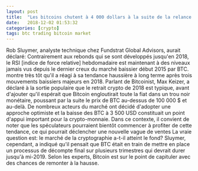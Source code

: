 ```yaml
---
layout: post
title:  "Les bitcoins chutent à 4 000 dollars à la suite de la relance des ventes, il pourrait y avoir une tendance plus large en jeu"
date:   2018-12-02 01:53:32
categories: [crypto]
tags: btc trading bitcoin market
---
```

Rob Sluymer, analyste technique chez Fundstrat Global Advisors, aurait déclaré: Contrairement aux rebonds qui se sont développés jusqu&#39;en 2018, le RSI [indice de force relative] hebdomadaire est maintenant à des niveaux jamais vus depuis le dernier creux du marché baissier début 2015 par BTC. montre très tôt qu&#39;il a réagi à sa tendance haussière à long terme après trois mouvements baissiers majeurs en 2018. Parlant de Bitcoinist, Max Keizer, a déclaré à la sortie populaire que le retrait crypto de 2018 est typique, avant d&#39;ajouter qu&#39;il espérait que Bitcoin engloutirait toute la fiat dans un trou noir monétaire, poussant par la suite le prix de BTC au-dessus de 100 000 $ et au-delà. De nombreux acteurs du marché ont décidé d&#39;adopter une approche optimiste et la baisse des BTC à 3 500 USD constituait un point d&#39;appui important pour la crypto-monnaie. Dans ce contexte, il convient de noter que les spéculateurs pourraient bientôt commencer à profiter de cette tendance, ce qui pourrait déclencher une nouvelle vague de ventes La vraie question est: le marché de la cryptographie a-t-il atteint le fond? Sluymer, cependant, a indiqué qu&#39;il pensait que BTC était en train de mettre en place un processus de décompte final sur plusieurs trimestres qui devrait durer jusqu&#39;à mi-2019. Selon les experts, Bitcoin est sur le point de capituler avec des chances de remonter à la hausse.
